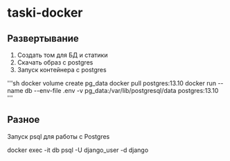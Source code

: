 # taski-docker


## Развертывание
1. Создать том для БД и статики
2. Скачать образ с postgres
3. Запуск контейнера с postgres

'''sh
docker volume create pg_data
docker pull postgres:13.10
docker run --name db --env-file .env -v pg_data:/var/lib/postgresql/data postgres:13.10
'''

## Разное
Запуск psql для работы с Postgres

docker exec -it db psql -U django_user -d django 